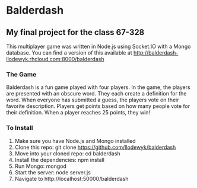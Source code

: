 # Balderdash
## My final project for the class 67-328
This multiplayer game was written in Node.js using Socket.IO with a Mongo database.
You can find a version of this available at http://balderdash-llodewyk.rhcloud.com:8000/balderdash

### The Game
Balderdash is a fun game played with four players. In the game, the players are presented with an obscure word. They each create a definition for the word. When everyone has submitted a guess, the players vote on their favorite description. Players get points based on how many people vote for their definition.  When a player reaches 25 points, they win!

### To Install
1. Make sure you have Node.js and Mongo installed
2. Clone this repo: git clone https://github.com/llodewyk/balderdash
3. Move into your cloned repo: cd balderdash
4. Install the dependencies: npm install
5. Run Mongo: mongod
6. Start the server: node server.js
7. Navigate to http://localhost:50000/balderdash